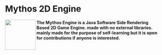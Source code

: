<div display="flex">
<h1>Mythos 2D Engine</h1> 
<img align="left" src="https://github.com/devloves/MythosEngine/assets/65783463/f10a604f-125a-45e9-a1e5-20e1f53ac304" width="100">
<h4>The Mythos Engine is a Java Software Side Rendering Based 2D Game Engine. made with no external libraries. mainly made for the purpose of self-learning
  but it is open for contributions if anyone is interested.</h4>
</div>



